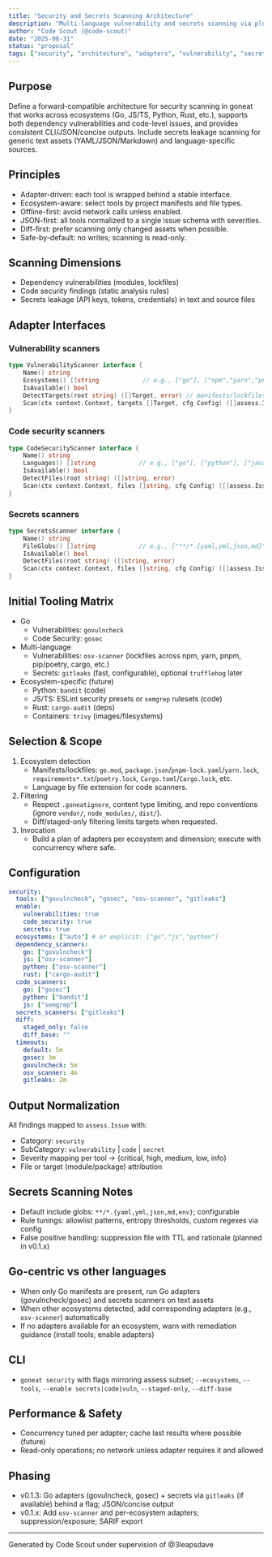 ```yaml
---
title: "Security and Secrets Scanning Architecture"
description: "Multi-language vulnerability and secrets scanning via pluggable adapters and consistent GroupNeat UX"
author: "Code Scout (@code-scout)"
date: "2025-08-31"
status: "proposal"
tags: ["security", "architecture", "adapters", "vulnerability", "secrets"]
---
```


## Purpose

Define a forward-compatible architecture for security scanning in goneat that works across ecosystems (Go, JS/TS, Python, Rust, etc.), supports both dependency vulnerabilities and code-level issues, and provides consistent CLI/JSON/concise outputs. Include secrets leakage scanning for generic text assets (YAML/JSON/Markdown) and language-specific sources.

## Principles

- Adapter-driven: each tool is wrapped behind a stable interface.
- Ecosystem-aware: select tools by project manifests and file types.
- Offline-first: avoid network calls unless enabled.
- JSON-first: all tools normalized to a single issue schema with severities.
- Diff-first: prefer scanning only changed assets when possible.
- Safe-by-default: no writes; scanning is read-only.

## Scanning Dimensions

- Dependency vulnerabilities (modules, lockfiles)
- Code security findings (static analysis rules)
- Secrets leakage (API keys, tokens, credentials) in text and source files

## Adapter Interfaces

### Vulnerability scanners

```go
type VulnerabilityScanner interface {
    Name() string
    Ecosystems() []string            // e.g., ["go"], ["npm","yarn","pnpm"], ["pypi"], ["cargo"]
    IsAvailable() bool
    DetectTargets(root string) ([]Target, error) // manifests/lockfiles
    Scan(ctx context.Context, targets []Target, cfg Config) ([]assess.Issue, error)
}
```

### Code security scanners

```go
type CodeSecurityScanner interface {
    Name() string
    Languages() []string            // e.g., ["go"], ["python"], ["javascript","typescript"]
    IsAvailable() bool
    DetectFiles(root string) ([]string, error)
    Scan(ctx context.Context, files []string, cfg Config) ([]assess.Issue, error)
}
```

### Secrets scanners

```go
type SecretsScanner interface {
    Name() string
    FileGlobs() []string            // e.g., ["**/*.{yaml,yml,json,md}","**/*.env"]
    IsAvailable() bool
    DetectFiles(root string) ([]string, error)
    Scan(ctx context.Context, files []string, cfg Config) ([]assess.Issue, error)
}
```

## Initial Tooling Matrix

- Go
  - Vulnerabilities: `govulncheck`
  - Code Security: `gosec`
- Multi-language
  - Vulnerabilities: `osv-scanner` (lockfiles across npm, yarn, pnpm, pip/poetry, cargo, etc.)
  - Secrets: `gitleaks` (fast, configurable), optional `trufflehog` later
- Ecosystem-specific (future)
  - Python: `bandit` (code)
  - JS/TS: ESLint security presets or `semgrep` rulesets (code)
  - Rust: `cargo-audit` (deps)
  - Containers: `trivy` (images/filesystems)

## Selection & Scope

1. Ecosystem detection
   - Manifests/lockfiles: `go.mod`, `package.json`/`pnpm-lock.yaml`/`yarn.lock`, `requirements*.txt`/`poetry.lock`, `Cargo.toml`/`Cargo.lock`, etc.
   - Language by file extension for code scanners.
2. Filtering
   - Respect `.goneatignore`, content type limiting, and repo conventions (ignore `vendor/`, `node_modules/`, `dist/`).
   - Diff/staged-only filtering limits targets when requested.
3. Invocation
   - Build a plan of adapters per ecosystem and dimension; execute with concurrency where safe.

## Configuration

```yaml
security:
  tools: ["govulncheck", "gosec", "osv-scanner", "gitleaks"]
  enable:
    vulnerabilities: true
    code_security: true
    secrets: true
  ecosystems: ["auto"] # or explicit: ["go","js","python"]
  dependency_scanners:
    go: ["govulncheck"]
    js: ["osv-scanner"]
    python: ["osv-scanner"]
    rust: ["cargo-audit"]
  code_scanners:
    go: ["gosec"]
    python: ["bandit"]
    js: ["semgrep"]
  secrets_scanners: ["gitleaks"]
  diff:
    staged_only: false
    diff_base: ""
  timeouts:
    default: 5m
    gosec: 3m
    govulncheck: 5m
    osv_scanner: 4m
    gitleaks: 2m
```

## Output Normalization

All findings mapped to `assess.Issue` with:

- Category: `security`
- SubCategory: `vulnerability` | `code` | `secret`
- Severity mapping per tool → {critical, high, medium, low, info}
- File or target (module/package) attribution

## Secrets Scanning Notes

- Default include globs: `**/*.{yaml,yml,json,md,env}`; configurable
- Rule tunings: allowlist patterns, entropy thresholds, custom regexes via config
- False positive handling: suppression file with TTL and rationale (planned in v0.1.x)

## Go-centric vs other languages

- When only Go manifests are present, run Go adapters (govulncheck/gosec) and secrets scanners on text assets
- When other ecosystems detected, add corresponding adapters (e.g., `osv-scanner`) automatically
- If no adapters available for an ecosystem, warn with remediation guidance (install tools; enable adapters)

## CLI

- `goneat security` with flags mirroring assess subset; `--ecosystems`, `--tools`, `--enable secrets|code|vuln`, `--staged-only`, `--diff-base`

## Performance & Safety

- Concurrency tuned per adapter; cache last results where possible (future)
- Read-only operations; no network unless adapter requires it and allowed

## Phasing

- v0.1.3: Go adapters (govulncheck, gosec) + secrets via `gitleaks` (if available) behind a flag; JSON/concise output
- v0.1.x: Add `osv-scanner` and per-ecosystem adapters; suppression/exposure; SARIF export

---

Generated by Code Scout under supervision of @3leapsdave
